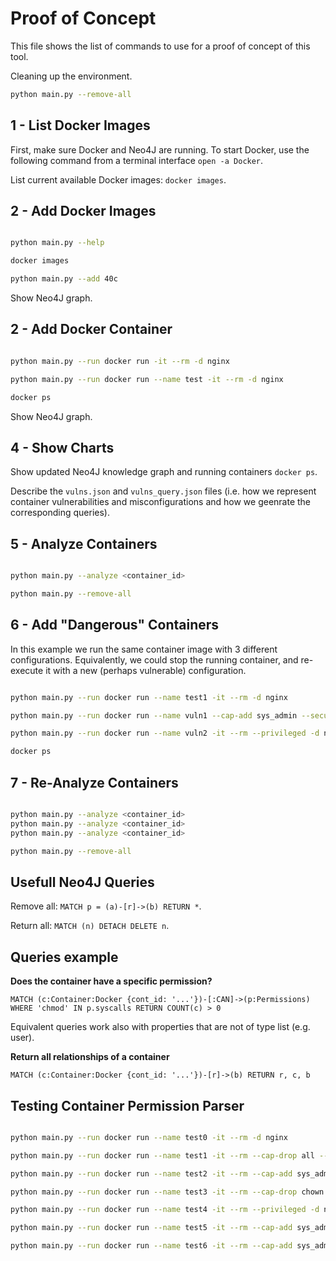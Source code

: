 
# Proof of Concept

This file shows the list of commands to use for a proof of concept of this tool.


Cleaning up the environment.

```bash
python main.py --remove-all
```


## 1 - List Docker Images

First, make sure Docker and Neo4J are running. To start Docker, use the following command from a terminal interface `open -a Docker`.

List current available Docker images: `docker images`.


## 2 - Add Docker Images

```bash

python main.py --help

docker images

python main.py --add 40c
```

Show Neo4J graph.


## 2 - Add Docker Container

```bash

python main.py --run docker run -it --rm -d nginx

python main.py --run docker run --name test -it --rm -d nginx 

docker ps 
```

Show Neo4J graph.


## 4 - Show Charts

Show updated Neo4J knowledge graph and running containers `docker ps`.

Describe the `vulns.json` and `vulns_query.json` files (i.e. how we represent container vulnerabilities and misconfigurations and how we geenrate the corresponding queries).


## 5 - Analyze Containers

```bash

python main.py --analyze <container_id>

python main.py --remove-all
```

## 6 - Add "Dangerous" Containers

In this example we run the same container image with 3 different configurations. Equivalently, we could stop the running container, and re-execute it with a new (perhaps vulnerable) configuration.

```bash

python main.py --run docker run --name test1 -it --rm -d nginx

python main.py --run docker run --name vuln1 --cap-add sys_admin --security-opt apparmor=unconfined -it --rm -d nginx 

python main.py --run docker run --name vuln2 -it --rm --privileged -d nginx 

docker ps 
```

## 7 - Re-Analyze Containers

```bash

python main.py --analyze <container_id>
python main.py --analyze <container_id>
python main.py --analyze <container_id>

python main.py --remove-all
```




## Usefull Neo4J Queries

Remove all: `MATCH p = (a)-[r]->(b) RETURN *`.

Return all: `MATCH (n) DETACH DELETE n`.


## Queries example

**Does the container have a specific permission?**

`MATCH (c:Container:Docker {cont_id: '...'})-[:CAN]->(p:Permissions) WHERE 'chmod' IN p.syscalls RETURN COUNT(c) > 0`

Equivalent queries work also with properties that are not of type list (e.g. user).


**Return all relationships of a container**

`MATCH (c:Container:Docker {cont_id: '...'})-[r]->(b) RETURN r, c, b`


## Testing Container Permission Parser

```bash

python main.py --run docker run --name test0 -it --rm -d nginx

python main.py --run docker run --name test1 -it --rm --cap-drop all --cap-add sys_module -d nginx

python main.py --run docker run --name test2 -it --rm --cap-add sys_admin -d nginx

python main.py --run docker run --name test3 -it --rm --cap-drop chown -d nginx

python main.py --run docker run --name test4 -it --rm --privileged -d nginx

python main.py --run docker run --name test5 -it --rm --cap-add sys_admin --security-opt apparmor=unconfined -d nginx

python main.py --run docker run --name test6 -it --rm --cap-add sys_admin --security-opt seccomp=unconfined -d nginx

```

